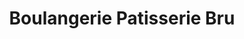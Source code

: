 ---
title: "Boulangerie Patisserie Bru"
url: /payrac/boulangerie-patisserie-bru/
shop: boulangerie
---